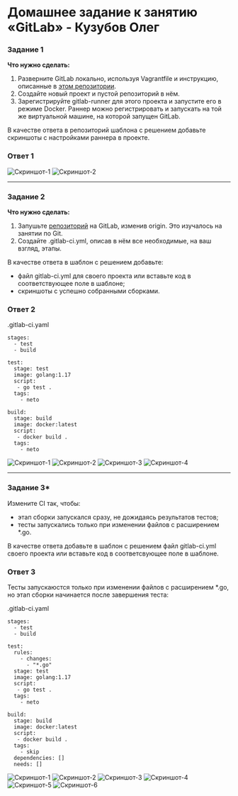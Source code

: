 # Домашнее задание к занятию «GitLab» - Кузубов Олег


### Задание 1

**Что нужно сделать:**

1. Разверните GitLab локально, используя Vagrantfile и инструкцию, описанные в [этом репозитории](https://github.com/netology-code/sdvps-materials/tree/main/gitlab).
2. Создайте новый проект и пустой репозиторий в нём.
3. Зарегистрируйте gitlab-runner для этого проекта и запустите его в режиме Docker. Раннер можно регистрировать и запускать на той же виртуальной машине, на которой запущен GitLab.

В качестве ответа в репозиторий шаблона с решением добавьте скриншоты с настройками раннера в проекте.

### Ответ 1

![Скриншот-1](https://github.com/EscEller/netology-homework/blob/main/8-03/png/1/1.png)
![Скриншот-2](https://github.com/EscEller/netology-homework/blob/main/8-03/png/1/2.png)

---

### Задание 2

**Что нужно сделать:**

1. Запушьте [репозиторий](https://github.com/netology-code/sdvps-materials/tree/main/gitlab) на GitLab, изменив origin. Это изучалось на занятии по Git.
2. Создайте .gitlab-ci.yml, описав в нём все необходимые, на ваш взгляд, этапы.

В качестве ответа в шаблон с решением добавьте:

 * файл gitlab-ci.yml для своего проекта или вставьте код в соответствующее поле в шаблоне;
 * скриншоты с успешно собранными сборками.

### Ответ 2

.gitlab-ci.yaml
```
stages:
  - test
  - build

test:
  stage: test
  image: golang:1.17
  script:
   - go test .
  tags:
    - neto

build:
  stage: build
  image: docker:latest
  script:
   - docker build .
  tags:
    - neto
```

![Скриншот-1](https://github.com/EscEller/netology-homework/blob/main/8-03/png/2/1.png)
![Скриншот-2](https://github.com/EscEller/netology-homework/blob/main/8-03/png/2/2.png)
![Скриншот-3](https://github.com/EscEller/netology-homework/blob/main/8-03/png/2/3.png)
![Скриншот-4](https://github.com/EscEller/netology-homework/blob/main/8-03/png/2/4.png)

---

### Задание 3*

Измените CI так, чтобы:

 - этап сборки запускался сразу, не дожидаясь результатов тестов;
 - тесты запускались только при изменении файлов с расширением *.go.

В качестве ответа добавьте в шаблон с решением файл gitlab-ci.yml своего проекта или вставьте код в соответсвующее поле в шаблоне.

### Ответ 3

Тесты запускаюстся только при изменении файлов с расширением *.go, но этап сборки начинается после завершения теста:

.gitlab-ci.yaml
```
stages:
  - test
  - build

test:
  rules:
    - changes:
      - "*.go"
  stage: test
  image: golang:1.17
  script:
   - go test .
  tags:
    - neto

build:
  stage: build
  image: docker:latest
  script:
   - docker build .
  tags:
    - skip
  dependencies: []
  needs: []
```

![Скриншот-1](https://github.com/EscEller/netology-homework/blob/main/8-03/png/3/1.png)
![Скриншот-2](https://github.com/EscEller/netology-homework/blob/main/8-03/png/3/2.png)
![Скриншот-3](https://github.com/EscEller/netology-homework/blob/main/8-03/png/3/3.png)
![Скриншот-4](https://github.com/EscEller/netology-homework/blob/main/8-03/png/3/4.png)
![Скриншот-5](https://github.com/EscEller/netology-homework/blob/main/8-03/png/3/5.png)
![Скриншот-6](https://github.com/EscEller/netology-homework/blob/main/8-03/png/3/6.png)
